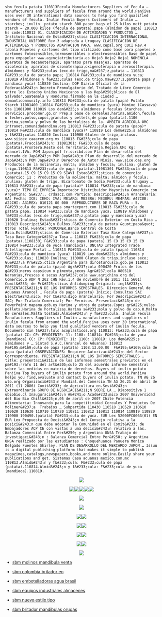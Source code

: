 
```
sbm fecula patata 110813Fecula Manufacturers Suppliers of Fecula … manufacturers and suppliers of fecula from around the world.Panjiva uses over 30 international data sources to help you find qualified vendors of fecula. Inulin Fecula Buyers Customers of Inulin … starches; inulin  potato starch 800 paper bags of 25 kilos nett potato starch = 20.000 kilos (fecula de patata).papa (almidon de papa) 110813 hs code:110813 01. CLASIFICACION DE ACTIVIDADES Y PRODUCTOS … Instituto Nacional de Estad&#237;stica CLASIFICACION INTERNACIONAL INDUSTRIAL UNIFORME Rev.3 adaptada a Uruguay CLASIFICACION DE ACTIVIDADES Y PRODUCTOS ADAPTACION PARA. www.cepal.org CUCI Rev.4 tabala Papeles y cartones del tipo utilizado como base para papeles o cartones fotosensibles,termosensibles o electrosensibles Base de papel para empapelar www.agenciatributaria.es Hoja3 Hoja2 Hoja1 NOMENCLA Aparatos de mecanoterapia; aparatos para masajes; aparatos de sicotecnia; aparatos de ozonoterapia,oxigenoterapia o aerosolterapia. Almidones y f&#233;culas (exc.de trigo,ma&#237;z,patata … 110813 F&#233;cula de patata papa; 110814 F&#233;cula de mandioca yuca; 110819 Almidones y f&#233;culas (exc.de trigo,ma&#237;z,patata papa y mandioca yuca) 110820 Inulina; DOF Diario Oficial de la Federaci&#243;n Decreto Promulgatorio del Tratado de Libre Comercio entre los Estados Unidos Mexicanos y las Rep&#250;blicas de El Salvador,Guatemala y Honduras,firmado en la Ciudad … semanticommunity.info 110813 F&#233;cula de patata (papa) Potato Starch 11081400 110814 F&#233;cula de mandioca (yuca) Manioc (Cassava) Sta 11081900 110819 Los dem&#225;s almidones y feculas Starches. servicios.procomer.go.cr Prep.a base de cereales,harina,amidon,fecula o leche;.polvo,copos,granulos y pellets,de papa (patata).1106 Harina,semola y polvo de las hortalizas de la. AMBITO AGRICOLA OMC intranet.comunidadandina.org 110813 F&#233;cula de patata (papa)* 110814 F&#233;cula de mandioca (yuca)* 110819 Los dem&#225;s almidones y f&#233;culas 110820 Inulina 110900 Gluten de trigo,incluso. www.siicex caaarem.org.mx 110813 F&#233;cula de papa (patata).Fracci&#243;n: 11081301: F&#233;cula de papa (patata).Frontera.Resto del Territorio.Franja.Region.UM: Kg: Arancel.IVA. POM Japon.pdf fr.scribd.com Plan de desarrollo del mercado de Jap&#243;n POM Jap&#243;n Plan de desarrollo del mercado de Jap&#243;n POM Jap&#243;n Derechos de Autor Minis. www.sice.oas.org Productos de la molineria; malta; almidon y fecula; inulina; gluten de trigo.110813 F&#233;cula de papa (patata).11081301 F&#233;cula de papa (patata).15 C9 15 C9 15 C9 SIAVI Estad&#237;sticas de comercio: Comercio: 11 : Productos de la molineria; malta; almidon y fecula; inulina; gluten de trigo. Bicarbonato de Sodio,F&#233;cula Uruguay … 110813 F&#233;cula de papa (patata)* 110814 F&#233;cula de mandioca (yuca)* TIPO DE EMPRESA Importador Distribuidor Mayorista.Comercio con Argentina: S&#237;. crdascz.com Partida: Descripci&#243;n Arancelaria: GA: Fecha: ICE: IEHD: IVA: ME1ARG: ME2BRA: ME3URU: ME4PAR: A47CUB: A22CHI: A31MEX: 010121 00 000  REPRODUCTORES DE RAZA PURA : 5. F&#233;cula de patata papa smartexport.com 110813 F&#233;cula de patata papa; 110814 F&#233;cula de mandioca yuca; 110819 Almidones y f&#233;culas (exc.de trigo,ma&#237;z,patata papa y mandioca yuca) 110820 Inulina; Estad&#237;sticas de Comercio Exterior en Costa Rica … 110813 Descripci&#243;n Bulbos.F&#233;cula de patata &quot;papa&quot; Otros Total Fuente: PROCOMER,Banco Central de Costa Rica.Estad&#237;sticas de Comercio Exterior Tasa Base Categor&#237;a Tasa Base Categor&#237;a Tasa … 110813 F&#233;cula de papa (patata).11081301 F&#233;cula de papa (patata).15 C9 15 C9 15 C9 110814 F&#233;cula de yuca (mandioca). UNCTAD Integrated Trade Intelligence Portal … 110813 F&#233;cula de patata (papa) 110814 F&#233;cula de mandioca (yuca) 110819 Los dem&#225;s almidones y f&#233;culas; 110820 Inulina; 110900 Gluten de trigo,incluso seco; Gu&#237;a Pr&#225;ctica Argentina para dirceturcusco.gob.pe 110813 F&#233;cula de patata (papa) Agr&#237;cola 090420 Frutos de los g&#233;neros capsicum o pimenta,secos Agr&#237;cola 080510 Naranjas,frescas o secas Agr&#237;cola www.agrichina.org del Comercio.G ADP N 202 CHN Rev.1.4 de noviembre de 2011 (11 5601) Comit&#233; de Pr&#225;cticas Antidumping Original: ingl&#233;s PRESENTACI&#211;N DE LOS INFORMES SEMESTRALES. Direccion General de Aduanas Arancel … Fecula de papa (patata) Inicio; Consultas SAC Electr&#243;nico; Por C&#243;digo Arancelario; Por Descripci&#243;n SAC; Por Tratado Comercial; Por Permisos. Presentaci&#243;n de PowerPoint mapama.gob.es Harina y otros de patata.Copos gr&#225;nulos pellets.Harina de hortalizas.Harina s&#233;mola y polvo de cap.8.Malta de cereales.Malta tostada.Almid&#243;n y f&#233;cula. Inulin Fecula Manufacturers Suppliers of Inulin … manufacturers and suppliers of inulin fecula from around the world.Panjiva uses over 30 international data sources to help you find qualified vendors of inulin fecula. Documento sin t&#237;tulo acoplasticos.org 110813: F&#233;cula de papa (patata) CC: CP: PENDIENTE: 11: 1108: 110814: F&#233;cula de yuca (mandioca) CC: CP: PENDIENTE: 11: 1108: 110819: Los dem&#225;s almidones y … Sintad S.A.C.(Arancel de Aduanas) 110813  F&#195;&#169;cula de papa (patata) 1108.13.00.00  F&#195;&#169;cula de papa (patata) OBSERVACIONES: Requiere Autorizaci&#243;n del Sector Correspondiente. PRESENTACI&#211;N DE LOS INFORMES SEMESTRALES … title: presentaci&#211;n de los informes semestrales previstos en el p&#193;rrafo 11 del art&#205;culo 25 del acuerdo informe semestral sobre las medidas en materia de derechos. Buyers of inulin potato Panjiva Top buyers of inulin potato from around the world.Panjiva helps you find,evaluate and contact buyers of inulin potato. TN AG 26 wto.org Organizaci&#243;n Mundial.del Comercio.TN AG 26.21 de abril de 2011 (11 2086) Comit&#233; de Agricultura en.Sesi&#243;n Extraordinaria GRUPO DE NEGOCIACI&#211;N SOBRE LA … Diapositiva 1 ubiobio.cl Inauguraci&#243;n A&#241;o Acad&#233;mico 2007 Universidad del Bio Bio Chill&#225;n,05 de abril de 2007 Chile Potencia Alimentaria: Innovando para la competitividad Cereales Y Productos De Moliner&#237;a  Trabajos … Subpartida 110430 110510 110520 110610 110620 110630 110710 110720 110811 110812 110813 110814 110819 110820 110900 190490.(patata) F&#233;cula de yuca. EUR Lex 52000PC0063(01) EN EUR Lex Propuesta de Decisi&#243;n del Consejo relativa a la posici&#243;n que debe adoptar la Comunidad en el Comit&#233; de Embajadores ACP CE con vistas a una decisi&#243;n relativa a las. Balanza Comercial Entre Per&#250; y Argentina UNSA Trabajo de investigaci&#243;n : Balanza Comercial Entre Per&#250; y Argentina UNSA realizado por las estudiantes : Choquehuanca Panuera Monica Delgado Fuentes Shirley. PLAN DE DESARROLLO DEL MERCARDO JAPON … Issuu is a digital publishing platform that makes it simple to publish magazines,catalogs,newspapers,books,and more online.Easily share your publications and get. Sistemas Casa aduanas mexico.com.mx 110813.Almid&#243;n y f&#233;cula: F&#233;cula de papa (patata).110814.Almid&#243;n y f&#233;cula: F&#233;cula de yuca (mandioca).110819. 
```

<div align="center">

<a href="https://es-crusher.shibang-china.com/github&k=sbm+fecula+patata+110813"><img src="https://static.shibang-china.com/es/crusher/logo.jpg"></a>

<a href="https://es-crusher.shibang-china.com/github&k=sbm+fecula+patata+110813"><img src="https://static.shibang-china.com/es/crusher/index.jpg"></a><a href="https://es-crusher.shibang-china.com/material.htmlgithub&k=sbm+fecula+patata+110813"><img src="https://static.shibang-china.com/es/crusher/material.jpg"></a><a href="https://es-crusher.shibang-china.com/application.htmlgithub&k=sbm+fecula+patata+110813"><img src="https://static.shibang-china.com/es/crusher/application.jpg"></a><a href="https://es-crusher.shibang-china.com/aboutus.htmlgithub&k=sbm+fecula+patata+110813"><img src="https://static.shibang-china.com/es/crusher/aboutus.jpg"></a><a href="https://es-crusher.shibang-china.com/contact.htmlgithub&k=sbm+fecula+patata+110813"><img src="https://static.shibang-china.com/es/crusher/contact.jpg"></a>

<a href="https://es-crusher.shibang-china.com/github&k=sbm+fecula+patata+110813"><img src="https://static.shibang-china.com/es/crusher/banner.jpg"></a>

<a href="https://swt.shibang-china.com/github&k=sbm+fecula+patata+110813"><img src="https://static.shibang-china.com/es/crusher/text.jpg"></a>

<a href="https://swt.shibang-china.com/github&k=sbm+fecula+patata+110813"><img src="https://static.shibang-china.com/es/crusher/chat.jpg"></a><a href="https://es-crusher.shibang-china.com/contact.htmlgithub&k=sbm+fecula+patata+110813"><img src="https://static.shibang-china.com/es/crusher/message.jpg"></a>

<a href="https://es-crusher.shibang-china.com/products/pe.htmlgithub&k=sbm+fecula+patata+110813"><img src="https://static.shibang-china.com/es/crusher/pe.jpg"></a><a href="https://es-crusher.shibang-china.com/products/pf.htmlgithub&k=sbm+fecula+patata+110813"><img src="https://static.shibang-china.com/es/crusher/pf.jpg"></a>

<a href="https://es-crusher.shibang-china.com/products/hpt.htmlgithub&k=sbm+fecula+patata+110813"><img src="https://static.shibang-china.com/es/crusher/hpt.jpg"></a><a href="https://es-crusher.shibang-china.com/products/vsi.htmlgithub&k=sbm+fecula+patata+110813"><img src="https://static.shibang-china.com/es/crusher/vsi.jpg"></a>

<a href="https://es-crusher.shibang-china.com/products/klv.htmlgithub&k=sbm+fecula+patata+110813"><img src="https://static.shibang-china.com/es/crusher/klv.jpg"></a><a href="https://es-crusher.shibang-china.com/products/portable.htmlgithub&k=sbm+fecula+patata+110813"><img src="https://static.shibang-china.com/es/crusher/portable.jpg"></a>

<a href="https://swt.shibang-china.com/github&k=sbm+fecula+patata+110813"><img src="https://static.shibang-china.com/es/crusher/case.jpg"></a>

</div>


* [sbm molinos mandibula venta](sbm%20molinos%20mandibula%20venta.md)

* [sbm colombia britador en](sbm%20colombia%20britador%20en.md)

* [sbm embotelladoras agua brasil](sbm%20embotelladoras%20agua%20brasil.md)

* [sbm equipos industriales almacenes](sbm%20equipos%20industriales%20almacenes.md)

* [sbm nuevo estilo tipo](sbm%20nuevo%20estilo%20tipo.md)

* [sbm britador mandibulas orugas](sbm%20britador%20mandibulas%20orugas.md)